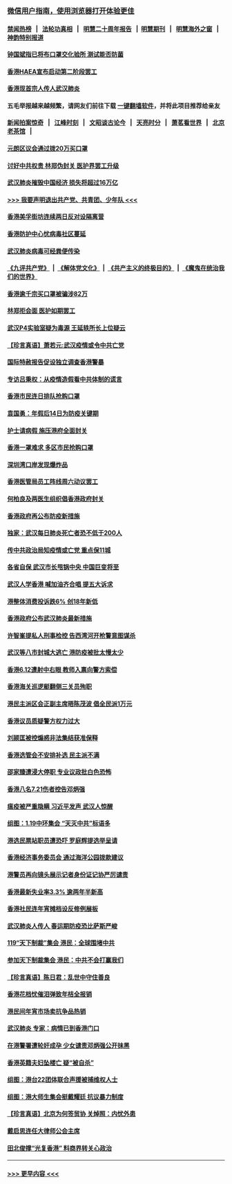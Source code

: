 ### [微信用户指南，使用浏览器打开体验更佳](https://github.com/gfw-breaker/banned-news1/blob/master/indexes/wechat-guide.md?t=0)
#### [禁闻热榜](热点新闻.md?t=0)  &nbsp;&nbsp;|&nbsp;&nbsp; [法轮功真相](https://github.com/gfw-breaker/truth/blob/master/README.md?t=0) &nbsp;&nbsp;|&nbsp;&nbsp; [明慧二十周年报告](https://github.com/gfw-breaker/mh-reports/blob/master/README.md?t=0) &nbsp;&nbsp;|&nbsp;&nbsp;[明慧期刊](https://github.com/gfw-breaker/mh-qikan) &nbsp;&nbsp;|&nbsp;&nbsp; [明慧海外之窗](https://github.com/gfw-breaker/mh-news/blob/master/README.md?t=0) &nbsp;&nbsp;|&nbsp;&nbsp; [神韵特别报道](https://github.com/gfw-breaker/mh-news/blob/master/shenyun.md?t=0)
#### [钟国斌指已将布口罩交化验所 测试能否防菌](../pages/nsc415/n11842783.md?t=02050001) 
#### [香港HAEA宣布启动第二阶段罢工](../pages/nsc415/n11842723.md?t=02050001) 
#### [香港现首宗人传人武汉肺炎](../pages/nsc415/n11842766.md?t=02050001) 
#### 五毛举报越来越频繁，请网友们前往下载 [一键翻墙软件](https://github.com/gfw-breaker/ssr-accounts)，并将此项目推荐给亲友
#### [新闻拍案惊奇](https://github.com/gfw-breaker/banned-news1/blob/master/pages/link4.md) &nbsp;&nbsp;|&nbsp;&nbsp; [江峰时刻](https://github.com/gfw-breaker/banned-news1/blob/master/pages/link4.md) &nbsp;&nbsp;|&nbsp;&nbsp; [文昭谈古论今](https://github.com/gfw-breaker/banned-news1/blob/master/pages/link4.md) &nbsp;&nbsp;|&nbsp;&nbsp; [天亮时分](https://github.com/gfw-breaker/banned-news1/blob/master/pages/link4.md) &nbsp;&nbsp;|&nbsp;&nbsp; [萧茗看世界](https://github.com/gfw-breaker/banned-news1/blob/master/pages/link4.md) &nbsp;&nbsp;|&nbsp;&nbsp; [北京老茶馆](https://github.com/gfw-breaker/banned-news1/blob/master/pages/link4.md) &nbsp;&nbsp;|&nbsp;&nbsp; 
#### [元朗区议会通过拨20万买口罩](../pages/nsc415/n11842754.md?t=02050001) 
#### [讨好中共权贵 林郑伪封关 医护界罢工升级](../pages/nsc415/n11842359.md?t=02050001) 
#### [武汉肺炎摧毁中国经济 损失将超过16万亿](../pages/nsc415/n11839723.md?t=02050001) 
#### [>>> 我要声明退出共产党、共青团、少年队 <<<](https://github.com/begood0513/goodnews/blob/master/quit/letter.md) 
#### [香港美孚街坊连续两日反对设隔离营](../pages/nsc415/n11839962.md?t=02050001) 
#### [香港防护中心忧病毒社区蔓延](../pages/nsc415/n11839933.md?t=02050001) 
#### [武汉肺炎病毒可经粪便传染](../pages/nsc415/n11839939.md?t=02050001) 
#### [《九评共产党》](https://github.com/begood0513/9ping.md/blob/master/README.md) &nbsp;|&nbsp; [《解体党文化》](../../../../jtdwh.md/blob/master/README.md)  &nbsp;|&nbsp; [《共产主义的终极目的》](../../../../gczydzjmd.md/blob/master/README.md) &nbsp;|&nbsp; [《魔鬼在统治我们的世界》](../../../../mgztzwmdsj.md/blob/master/README.md) 
#### [香港逾千宗买口罩被骗涉82万](../pages/nsc415/n11839914.md?t=02050001) 
#### [林郑拒会面 医护如期罢工](../pages/nsc415/n11839892.md?t=02050001) 
#### [武汉P4实验室疑为毒源 王延轶所长上位疑云](../pages/nsc415/n11835543.md?t=02050001) 
#### [【珍言真语】萧若元:武汉疫情或令中共亡党](../pages/nsc415/n11829394.md?t=02050001) 
#### [国际特赦报告促设独立调查香港警暴](../pages/nsc415/n11833845.md?t=02050001) 
#### [专访吕秉权：从疫情造假看中共体制的谎言](../pages/nsc415/n11833813.md?t=02050001) 
#### [香港市民连日排队抢购口罩](../pages/nsc415/n11833794.md?t=02050001) 
#### [袁国勇：年假后14日为防疫关键期](../pages/nsc415/n11831088.md?t=02050001) 
#### [护士请病假 施压港府全面封关](../pages/nsc415/n11831030.md?t=02050001) 
#### [香港一罩难求 多区市民抢购口罩](../pages/nsc415/n11831002.md?t=02050001) 
#### [深圳湾口岸发现爆炸品](../pages/nsc415/n11828802.md?t=02050001) 
#### [香港医管局员工阵线周六动议罢工](../pages/nsc415/n11828762.md?t=02050001) 
#### [何柏良及两医生组织倡香港政府封关](../pages/nsc415/n11828749.md?t=02050001) 
#### [香港政府再公布防疫新措施](../pages/nsc415/n11828716.md?t=02050001) 
#### [独家：武汉每日肺炎死亡者恐不低于200人](../pages/nsc415/n11828240.md?t=02050001) 
#### [传中共政治局知疫情或亡党 重点保11城](../pages/nsc415/n11828145.md?t=02050001) 
#### [各省自保 武汉市长甩锅中央 中国巨变将至](../pages/nsc415/n11828021.md?t=02050001) 
#### [武汉人学香港 喊加油齐合唱 提五大诉求](../pages/nsc415/n11827046.md?t=02050001) 
#### [港整体消费投诉跌6% 创18年新低](../pages/nsc415/n11817280.md?t=02050001) 
#### [香港政府公布武汉肺炎最新措施](../pages/nsc415/n11817152.md?t=02050001) 
#### [许智峯提私人刑事检控 告西湾河开枪警意图谋杀](../pages/nsc415/n11817132.md?t=02050001) 
#### [武汉等八市封城大逃亡 港防疫被批太慢太少](../pages/nsc415/n11817058.md?t=02050001) 
#### [香港6.12遭射中右眼 教师入禀向警方索偿](../pages/nsc415/n11814678.md?t=02050001) 
#### [香港海关巡逻艇翻侧三关员殉职](../pages/nsc415/n11814604.md?t=02050001) 
#### [港民主派区会正副主席晤陈茂波 倡全民派1万元](../pages/nsc415/n11814582.md?t=02050001) 
#### [香港议员质疑警方权力过大](../pages/nsc415/n11814560.md?t=02050001) 
#### [刘颕匡被控煽惑非法集结获准保释](../pages/nsc415/n11811727.md?t=02050001) 
#### [香港选管会不安排补选 民主派不满](../pages/nsc415/n11811691.md?t=02050001) 
#### [邵家臻遭浸大停职 专业议政批白色恐怖](../pages/nsc415/n11811670.md?t=02050001) 
#### [香港八名7.21伤者控告邓炳强](../pages/nsc415/n11811623.md?t=02050001) 
#### [瘟疫被严重隐瞒 习近平发声 武汉人惊醒](../pages/nsc415/n11811186.md?t=02050001) 
#### [组图：1.19中环集会 “天灭中共”标语多](../pages/nsc415/n11809514.md?t=02050001) 
#### [港选民票站职员遭恐吓 罗庭辉提选举呈请](../pages/nsc415/n11808914.md?t=02050001) 
#### [香港经济事务委员会 通过海洋公园拨款建议](../pages/nsc415/n11808906.md?t=02050001) 
#### [港警员再向镜头展示记者身份证记协严厉谴责](../pages/nsc415/n11808888.md?t=02050001) 
#### [香港最新失业率3.3% 逾两年半新高](../pages/nsc415/n11808887.md?t=02050001) 
#### [香港社民连年宵摊档设反修例展板](../pages/nsc415/n11808857.md?t=02050001) 
#### [武汉肺炎人传人 春运期防疫恐比萨斯严峻](../pages/nsc415/n11808739.md?t=02050001) 
#### [119“天下制裁”集会 港民：全球围堵中共](../pages/nsc415/n11806318.md?t=02050001) 
#### [参加天下制裁集会 港民：中共不会打赢我们](../pages/nsc415/n11806596.md?t=02050001) 
#### [【珍言真语】陈日君：乱世中守住善良](../pages/nsc415/n11806247.md?t=02050001) 
#### [香港花档忧催泪弹致年桔全报销](../pages/nsc415/n11806130.md?t=02050001) 
#### [港民间年宵市场卖抗争品热销](../pages/nsc415/n11806073.md?t=02050001) 
#### [武汉肺炎 专家：病情已到香港门口](../pages/nsc415/n11806020.md?t=02050001) 
#### [在港警署遭轮奸成孕 少女谴责邓炳强公开抹黑](../pages/nsc415/n11805981.md?t=02050001) 
#### [香港英籍夫妇坠楼亡 疑“被自杀”](../pages/nsc415/n11805937.md?t=02050001) 
#### [组图：港台22团体联合声援被捕维权人士](../pages/nsc415/n11801834.md?t=02050001) 
#### [组图：港大师生集会挺戴耀廷 抗议暴力制度](../pages/nsc415/n11799298.md?t=02050001) 
#### [【珍言真语】北京为何签贸协 关焯照：内忧外患](../pages/nsc415/n11799790.md?t=02050001) 
#### [戴启思连任大律师公会主席](../pages/nsc415/n11799306.md?t=02050001) 
#### [田北俊撑“光复香港” 料商界转关心政治](../pages/nsc415/n11799287.md?t=02050001) 

----
#### [ >>> 更早内容 <<< ](../indexes/nsc415-earlier.md)
